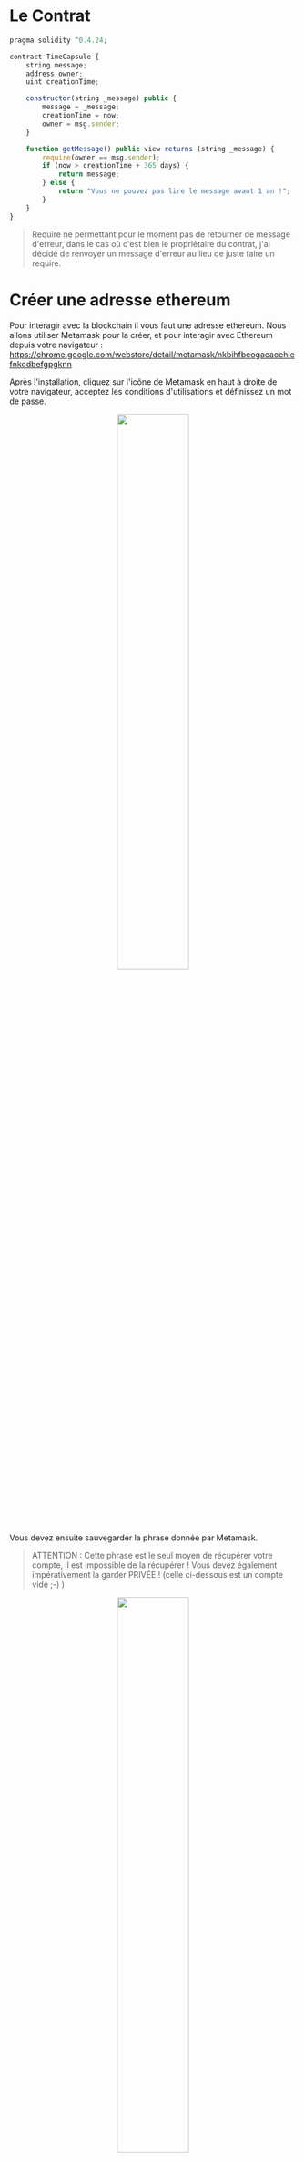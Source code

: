 # Le Contrat
```javascript
pragma solidity ^0.4.24;

contract TimeCapsule {
	string message;
	address owner;
	uint creationTime;

	constructor(string _message) public {
		message = _message;
		creationTime = now;
		owner = msg.sender;
	}

	function getMessage() public view returns (string _message) {
		require(owner == msg.sender);
		if (now > creationTime + 365 days) {
            return message;
        } else {
            return "Vous ne pouvez pas lire le message avant 1 an !";
        }
    }
}
```
> Require ne permettant pour le moment pas de retourner de message d'erreur, dans le cas où c'est bien le propriétaire du contrat, j'ai décidé de renvoyer un message d'erreur au lieu de juste faire un require.

# Créer une adresse ethereum

Pour interagir avec la blockchain il vous faut une adresse ethereum.
Nous allons utiliser Metamask pour la créer, et pour interagir avec Ethereum depuis votre navigateur : https://chrome.google.com/webstore/detail/metamask/nkbihfbeogaeaoehlefnkodbefgpgknn

Après l'installation, cliquez sur l'icône de Metamask en haut à droite de votre navigateur, acceptez les conditions d'utilisations et définissez un mot de passe.
<p align="center">
	<img src="./img/installMetamask.png" width="50%">
</p>

Vous devez ensuite sauvegarder la phrase donnée par Metamask.


> ATTENTION : Cette phrase est le seul moyen de récupérer votre compte, il est impossible de la récupérer ! Vous devez également impérativement la garder PRIVÉE ! (celle ci-dessous est un compte vide ;-) )

<p align="center">
	<img src="./img/backupMetamask.png" width="50%">
</p>


# Récupérer des tokens

Pour éviter de devoir dépenser de l'argent pour acheter des tokens, nous allons nous mettre sur un testnet Ethereum.
Pour cela cliquez en haut à gauche de Metamask et choisissez Ropsten test network.
<p align="center">
	<img src="./img/changeNetwork.png" width="50%">
</p>

Cliquez ensuite sur buy
<p align="center">
	<img src="./img/buy.png" width="50%">
</p>

Puis enfin ROPSTEN TEST FAUCET.
<p align="center">
	<img src="./img/faucet.png" width="50%">
</p>

Sur le site, cliquez sur "request 1 ether from faucet".
<p align="center">
	<img src="./img/faucet2.png" width="50%">
</p>

Après quelques minutes, vous voilà désormais en possession d'un ether sur le testnet !

> ATTENTION: Le site peut être un peut long, et si un message rouge s'affiche il suffit de recharger la page et de recommencer.


# Compilateur en ligne

[Rendez-vous sur ce lien](https://remix.ethereum.org/#version=soljson-v0.4.24+commit.e67f0147.js&optimize=false&gist=78dbcb3b6f0a8748c6efe8f10e7aff0e) pour voir le code de TimeCapsule dans le compilateur Solidity.

Cliquez ensuite à gauche sur Gist puis Tutoriel.sol.
<p align="center">
	<img src="./img/gist.png" width="50%">
</p>

# Compilation du contrat

Cliquez sur `Start to compile` en haut à droite pour compiler votre contrat.

# Déploiement du contrat

Rendez-vous sur l'onglet RUN en haut à droite, cliquez sur ENVIRONNEMENT et choissisez Injected Web3.
Vous pouvez désormais remplir le champ message (situé à côté du bouton rouge deploy).
> ATTENTION: Il faut mettre votre message entre guillemets pour que cela fonctionne.
Cliquez sur Deploy, et sur submit sur la fenêtre Metamask qui s'affiche.
Une adresse s'affiche dans le terminal, c'est l'adresse de votre contrat sur le testnet Ethereum ! Félicitations !

<p align="center">
	<img src="./img/deploy.png" width="50%">
	<img src="./img/confirmMetamask.png" width="50%">
	<img src="./img/contractAddress.png" width="70%">
</p>

# Félicitations !

Félicitations ! Vous venez de déployer votre premier contrat sur Ethereum !

Nous allons maintenant interagir avec lui dans la prochaine partie.
